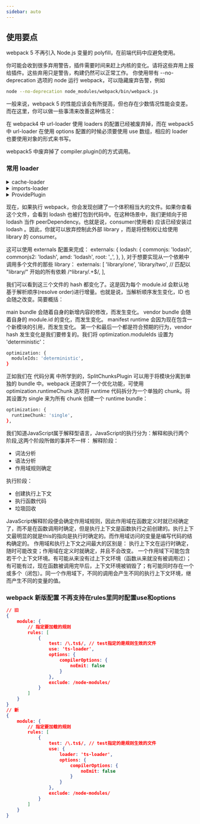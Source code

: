 ```yaml
---
sidebar: auto
---
```


## 使用要点

webpack 5 不再引入 Node.js 变量的 polyfill，在前端代码中应避免使用。

你可能会收到很多弃用警告，插件需要时间来赶上内核的变化。请将这些弃用上报给插件。这些弃用只是警告，构建仍然可以正常工作。
你使用带有 --no-deprecation 选项的 node 运行 webpack，可以隐藏废弃告警，例如
``` bash
node --no-deprecation node_modules/webpack/bin/webpack.js
```
一般来说，webpack 5 的性能应该会有所提高，但也存在少数情况性能会变差。
而在这里，你可以做一些事清来改善这种情况：

在 webpack4 中 url-loader 使用 loaders 的配置已经被废弃掉，而在 webpack5 中 url-loader 在使用 options 配置的时候必须要使用 use 数组，相应的 loader 也要使用对象的形式来书写。

webpack5 中废弃掉了 compiler.plugin()的方式调用。

### 常用 loader

<details>
  <summary>cache-loader</summary>
  <div>
  <pre>
  // 用法
  module.exports = {
    module: {
      rules: [
        {
          test: /\.ext$/,
          use: [
            'cache-loader',
            ...loaders
          ],
          include: path.resolve('src')
        }
      ]
    }
  }
  注意⚠️ 保存和读取这些缓存文件会有一些时间开销，所以请只对性能开销较大的 loader 使用此 loader。
  </pre>
  </div>
</details>

<details>
  <summary>imports-loader</summary>
  <div>
  <pre>
  // 用法
  module.exports = {
    module: {
      rules: [
        {
         test: require.resolve('./src/index.js'),
         use: 'imports-loader?wrapper=window',
        }
      ]
    }
  }
  当项目运行在浏览器的时候this指向window,
  当模块运行在 CommonJS 上下文中，这将会变成一个问题，也就是说此时的 this 指向的是 module.exports。
  在这种情况下，你可以通过使用 imports-loader 覆盖 this 指向：
  </pre>
  </div>
</details>

<details>
  <summary>ProvidePlugin</summary>
  <div>
  <pre>
  // 用法
  module.exports = {
    entry: './src/index.js',
    output: {
      filename: 'main.js',
      path: path.resolve(__dirname, 'dist'),
    },
    plugins: [
      new webpack.ProvidePlugin({
        _: 'lodash',
      }),
    ],
  };
  这个时候lodash就不需要单独导入了,它已经被预置了
  plugins: [
  new webpack.ProvidePlugin({
    join: ['lodash', 'join'],
  }),
  // 按需单独预设置,可以配合treeSharking使用
  </pre>
  </div>
</details>

现在，如果执行 webpack，你会发现创建了一个体积相当大的文件。如果你查看这个文件，会看到 lodash 也被打包到代码中。在这种场景中，我们更倾向于把 lodash 当作 peerDependency。也就是说，consumer(使用者) 应该已经安装过 lodash 。因此，你就可以放弃控制此外部 library ，而是将控制权让给使用 library 的 consumer。

这可以使用 externals 配置来完成：
externals: {
  lodash: {
    commonjs: 'lodash',
    commonjs2: 'lodash',
    amd: 'lodash',
    root: '_',
  },
},
对于想要实现从一个依赖中调用多个文件的那些 library：
externals: [
  'library/one',
  'library/two',
  // 匹配以 "library/" 开始的所有依赖
  /^library\/.+$/,
],

我们可以看到这三个文件的 hash 都变化了。这是因为每个 module.id 会默认地基于解析顺序(resolve order)进行增量。也就是说，当解析顺序发生变化，ID 也会随之改变。简要概括：

main bundle 会随着自身的新增内容的修改，而发生变化。
vendor bundle 会随着自身的 module.id 的变化，而发生变化。
manifest runtime 会因为现在包含一个新模块的引用，而发生变化。
第一个和最后一个都是符合预期的行为，vendor hash 发生变化是我们要修复的。我们将 optimization.moduleIds 设置为 'deterministic'：
``` bash
optimization: {
  moduleIds: 'deterministic',
}
```

正如我们在 代码分离 中所学到的，SplitChunksPlugin 可以用于将模块分离到单独的 bundle 中。webpack 还提供了一个优化功能，可使用 optimization.runtimeChunk 选项将 runtime 代码拆分为一个单独的 chunk。将其设置为 single 来为所有 chunk 创建一个 runtime bundle：
``` bash
optimization: {
  runtimeChunk: 'single',
},
```

我们知道JavaScript属于解释型语言，JavaScript的执行分为：解释和执行两个阶段,这两个阶段所做的事并不一样：
解释阶段：
- 词法分析
- 语法分析
- 作用域规则确定

执行阶段：
- 创建执行上下文
- 执行函数代码
- 垃圾回收

JavaScript解释阶段便会确定作用域规则，因此作用域在函数定义时就已经确定了，而不是在函数调用时确定，但是执行上下文是函数执行之前创建的。执行上下文最明显的就是this的指向是执行时确定的。而作用域访问的变量是编写代码的结构确定的。
作用域和执行上下文之间最大的区别是：
执行上下文在运行时确定，随时可能改变；作用域在定义时就确定，并且不会改变。
一个作用域下可能包含若干个上下文环境。有可能从来没有过上下文环境（函数从来就没有被调用过）；有可能有过，现在函数被调用完毕后，上下文环境被销毁了；有可能同时存在一个或多个（闭包）。同一个作用域下，不同的调用会产生不同的执行上下文环境，继而产生不同的变量的值。


### webpack 新版配置 不再支持在rules里同时配置use和options
``` json
// 旧
{
    module: {
        // 指定要加载的规则
        rules: [
            {
                test: /\.ts$/, // test指定的是规则生效的文件
                use: 'ts-loader',
                options: {
                    compilerOptions: {
                        noEmit: false
                    }
                },
                exclude: /node-modules/
            }
        ]
    }
}
// 新
{
    module: {
        // 指定要加载的规则
        rules: [
            {
                test: /\.ts$/, // test指定的是规则生效的文件
                use: {
                    loader: 'ts-loader',
                    options: {
                        compilerOptions: {
                            noEmit: false
                        }
                    }
                },
                exclude: /node-modules/
            }
        ]
    }
}
```
